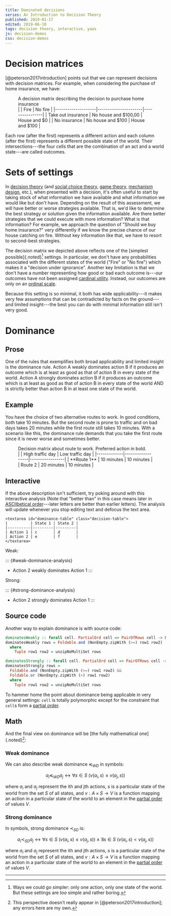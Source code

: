 ```yaml
---
title: Dominated decisions
series: An Introduction to Decision Theory
published: 2019-01-17
edited: 2019-06-10
tags: decision theory, interactive, yaas
js: decision-demos
css: decision-demos
---
```


# Decision matrices

[@peterson2017introduction] points out that we can represent decisions with decision matrices. For example, when considering the purchase of home insurance, we have:

<figure>
<figcaption>A decision matrix describing the decision to purchase home insurance</figcaption>
|                    | Fire                 | No fire        |
|--------------------|----------------------|----------------|
| Take out insurance | No house and $100,00 | House and $0   |
| No insurance       | No house and $100    | House and $100 |
</figure>

Each row (after the first) represents a different action and each column (after the first) represents a different possible state of the world. Their intersections---the four cells that are the combination of an act and a world state---are called outcomes.

# Sets of settings

In [decision theory](https://en.wikipedia.org/wiki/Decision_theory) (and [social choice theory](https://en.wikipedia.org/wiki/Social_choice_theory), [game theory](https://en.wikipedia.org/wiki/Game_theory), [mechanism design](https://en.wikipedia.org/wiki/Mechanism_design), etc.), when presented with a decision, it's often useful to start by taking stock of what information we have available and what information we would like but don't have. Depending on the result of this assessment, we will have better or worse strategies available. That is, we'd like to determine the best strategy or solution given the information available. Are there better strategies that we could execute with more information? What is that information? For example, we approach the question of "Should we buy home insurance?" very differently if we know the precise chance of our house catching on fire. Without key information like that, we have to resort to second-best strategies.

The decision matrix we depicted above reflects one of the [simplest possible]{.noted}[^simpler] settings. In particular, we don't have any probabilities associated with the different states of the world ("Fire" or "No fire") which makes it a "decision under ignorance". Another key limitation is that we don't have a number representing how good or bad each outcome is---our outcomes have not been assigned [cardinal utility](https://en.wikipedia.org/wiki/Cardinal_utility). Instead, our outcomes are only on an [ordinal scale](https://en.wikipedia.org/wiki/Level_of_measurement).

Because this setting is so minimal, it both has wide applicability---it makes very few assumptions that can be contradicted by facts on the ground---and limited insight---the best you can do with minimal information still isn't very good.

<!--more-->

# Dominance

## Prose

One of the rules that exemplifies both broad applicability and limited insight is the dominance rule. Action A weakly dominates action B if it produces an outcome which is at least as good as that of action B in every state of the world. Action A strongly dominates action B if it produces an outcome which is at least as good as that of action B in every state of the world AND is strictly better than action B in at least one state of the world.

## Example

You have the choice of two alternative routes to work. In good conditions, both take 10 minutes. But the second route is prone to traffic and on bad days takes 20 minutes while the first route still takes 10 minutes. With a scenario like this, the dominance rule demands that you take the first route since it is never worse and sometimes better.

<figure>
<figcaption>Decision matrix about route to work. Preferred action in bold.</figcaption>
|             | High traffic day | Low traffic day |
|-------------|------------------|-----------------|
| **Route 1** | 10 minutes       | 10 minutes      |
| Route 2     | 20 minutes       | 10 minutes      |
</figure>

## Interactive

If the above description isn't sufficient, try poking around with this interactive analysis (Note that "better than" in this case means later in [ASCIIbetical order](https://en.wikipedia.org/wiki/ASCII#Character_order)---later letters are better than earlier letters). The analysis will update whenever you stop editing text and defocus the text area.

```{=html}
<textarea id="dominance-table" class="decision-table">
|          | State 1 | State 2 |
|----------|---------|---------|
| Action 1 | c       | d       |
| Action 2 | e       | f       |
</textarea>
```

Weak:

::: {#weak-dominance-analysis}
- Action 2 weakly dominates Action 1
:::

Strong:

::: {#strong-dominance-analysis}
- Action 2 strongly dominates Action 1
:::

## Source code

Another way to explain dominance is with source code:

```haskell
dominatesWeakly :: forall cell. PartialOrd cell => PairOfRows cell -> Boolean
dominatesWeakly rows = Foldable.and (NonEmpty.zipWith (>=) row1 row2)
  where
    Tuple row1 row2 = unzipNeMultiSet rows

dominatesStrongly :: forall cell. PartialOrd cell => PairOfRows cell -> Boolean
dominatesStrongly rows =
  Foldable.and (NonEmpty.zipWith (>=) row1 row2) &&
  Foldable.or (NonEmpty.zipWith (>) row1 row2)
  where
    Tuple row1 row2 = unzipNeMultiSet rows
```

To hammer home the point about dominance being applicable in very general settings: `cell` is totally polymorphic except for the constraint that `cell`s form a [partial order](https://en.wikipedia.org/wiki/Partially_ordered_set).

## Math

And the final view on dominance will be [the fully mathematical one]{.noted}[^math]:

### Weak dominance

We can also describe weak dominance $\preccurlyeq_{WD}$ in symbols:

$$a_i \preccurlyeq_{WD} a_j \leftrightarrow \forall s \in S\ (v(a_i, s) \leq v(a_j, s))$$

where $a_i$ and $a_j$ represent the ith and jth actions, $s$ is a particular state of the world from the set $S$ of all states, and $v : A \times S \to V$ is a function mapping an action in a particular state of the world to an element in the [partial order](https://en.wikipedia.org/wiki/Partially_ordered_set) of values $V$.

### Strong dominance

In symbols, strong dominance $\prec_{SD}$ is:

$$a_i \prec_{SD} a_j \leftrightarrow \forall s \in S\ (v(a_i, s) \leq v(a_j, s)) \wedge \exists s \in S\ (v(a_i, s) < v(a_j, s))$$

where $a_i$ and $a_j$ represent the ith and jth actions, $s$ is a particular state of the world from the set $S$ of all states, and $v : A \times S \to V$ is a function mapping an action in a particular state of the world to an element in the [partial order](https://en.wikipedia.org/wiki/Partially_ordered_set) of values $V$.

<hr class="references">

[^simpler]: Ways we could go simpler: only one action, only one state of the world. But these settings are <em>too</em> simple and rather boring.
[^math]: This perspective doesn't really appear in [@peterson2017introduction]; any errors here are my own.
